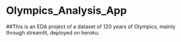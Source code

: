 # Olympics_Analysis_App
##This is an EDA project of a dataset of 120 years of Olympics, mainly through streamlit, deployed on heroku.
